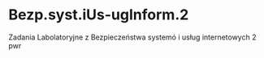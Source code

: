 # Bezp.syst.iUs-ugInform.2
Zadania Labolatoryjne z Bezpieczeństwa systemó i usług internetowych 2 pwr
